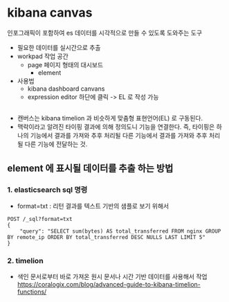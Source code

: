 # kibana canvas
인포그래픽이 포함하여 es 데이터를 시각적으로 만들 수 있도록 도와주는 도구

- 필요한 데이터를 실시간으로 추출
- workpad 작업 공간
  - page 페이지 형태의 대시보드
    - element
- 사용법
  - kibana dashboard canvans
  - expression editor 하단에 클릭 -> EL 로 작성 가능 

## 
- 캔버스는 kibana timelion 과 비슷하게 맞춤형 표현언어(EL) 로 구동된다.
- 맥락이라고 알려진 타이핑 결과에 의해 정의도니 기능을 연결한다. 즉, 타이핑은 하나의 기능에서 결과를 가져와 추후 처리될 다른 기능에서 결과를 가져와 추후 처리될 다른 기능에 전달하는 것.

## element 에 표시될 데이터를 추출 하는 방법
### 1. elasticsearch sql 명령
- format=txt : 리턴 결과를 텍스트 기반의 샘플로 보기 위해서
~~~
POST /_sql?format=txt
{
    "query": "SELECT sum(bytes) AS total_transferred FROM nginx GROUP BY remote_ip ORDER BY total_transferred DESC NULLS LAST LIMIT 5"
}
~~~

### 2. timelion 
- 색인 문서로부터 바로 가져온 원시 문서나 시간 기반 데이터를 사용해서 작업
https://coralogix.com/blog/advanced-guide-to-kibana-timelion-functions/

